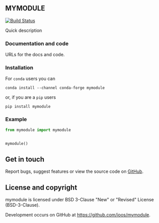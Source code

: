 ## MYMODULE

[![Build Status](https://travis-ci.com/ioos/ioos-python-package-skeleton.svg?branch=master)](https://travis-ci.com/ioos/ioos-python-package-skeleton)

Quick description

### Documentation and code

URLs for the docs and code.

### Installation

For `conda` users you can

```shell
conda install --channel conda-forge mymodule
```

or, if you are a `pip` users

```shell
pip install mymodule
```

### Example

```python
from mymodule import mymodule


mymodule()
```


## Get in touch

Report bugs, suggest features or view the source code on [GitHub](https://github.com/ioos/mymodule/issues).


## License and copyright

mymodule is licensed under BSD 3-Clause "New" or "Revised" License (BSD-3-Clause).

Development occurs on GitHub at <https://github.com/ioos/mymodule>.
